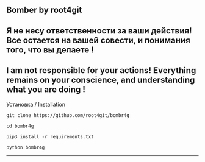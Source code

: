 Bomber by root4git
-------------------------------------------------------------
Я не несу ответственности за ваши действия!
Все остается на вашей совести, и понимания того, что вы делаете !
-------------------------------------------------------------
I am not responsible for your actions!
Everything remains on your conscience, and understanding what you are doing !
-------------------------------------------------------------
Установка / Installation 
```
git clone https://github.com/root4git/bombr4g

cd bombr4g

pip3 install -r requirements.txt

python bombr4g
```
-------------------------------------------------------------
